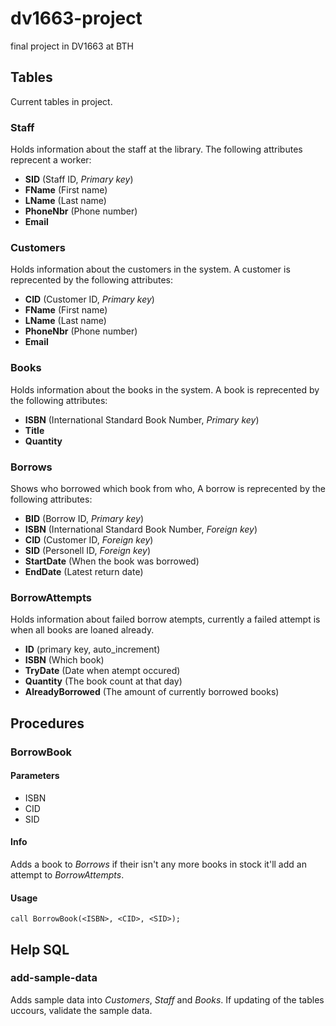 # dv1663-project
final project in DV1663 at BTH

## Tables
Current tables in project.

### Staff
Holds information about the staff at the library. The following attributes reprecent a worker:
  - **SID** (Staff ID, *Primary key*)
  - **FName** (First name)
  - **LName** (Last name)
  - **PhoneNbr** (Phone number)
  - **Email**

### Customers
Holds information about the customers in the system. A customer is reprecented by the following attributes:
  - **CID** (Customer ID, *Primary key*)
  - **FName** (First name)
  - **LName** (Last name)
  - **PhoneNbr** (Phone number)
  - **Email**

### Books
Holds information about the books in the system. A book is reprecented by the following attributes:
  - **ISBN** (International Standard Book Number, *Primary key*)
  - **Title**
  - **Quantity**

### Borrows
Shows who borrowed which book from who, A borrow is reprecented by the following attributes:
  - **BID** (Borrow ID, *Primary key*)
  - **ISBN** (International Standard Book Number, *Foreign key*)
  - **CID** (Customer ID, *Foreign key*)
  - **SID** (Personell ID, *Foreign key*)
  - **StartDate** (When the book was borrowed)
  - **EndDate** (Latest return date)

###  BorrowAttempts
Holds information about failed borrow atempts, currently a failed attempt is when all books are loaned already.
  - **ID** (primary key, auto_increment)
  - **ISBN** (Which book)
  - **TryDate** (Date when atempt occured)
  - **Quantity** (The book count at that day)
  - **AlreadyBorrowed** (The amount of currently borrowed books)

## Procedures
### BorrowBook
#### Parameters
  - ISBN
  - CID
  - SID
#### Info
Adds a book to *Borrows* if their isn't any more books in stock it'll add an attempt to *BorrowAttempts*.
#### Usage
```
call BorrowBook(<ISBN>, <CID>, <SID>);
```

## Help SQL
### add-sample-data
Adds sample data into *Customers*, *Staff* and *Books*. If updating of the tables uccours, validate the sample data.
